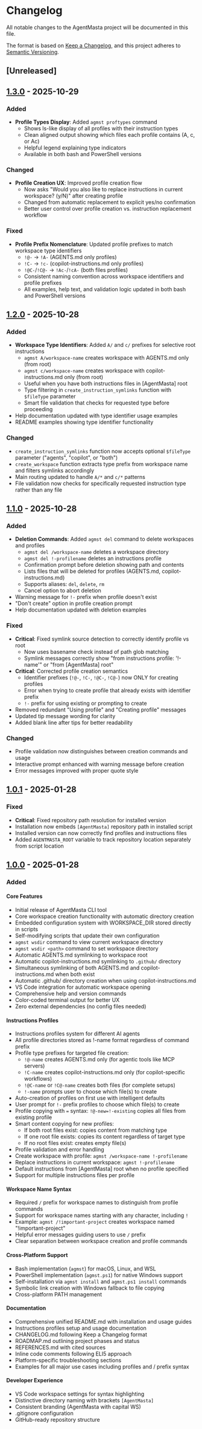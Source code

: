 # Changelog

All notable changes to the AgentMasta project will be documented in this file.

The format is based on [Keep a Changelog](https://keepachangelog.com/en/1.0.0/),
and this project adheres to [Semantic Versioning](https://semver.org/spec/v2.0.0.html).

## [Unreleased]

## [1.3.0] - 2025-10-29

### Added

- **Profile Types Display**: Added `agmst proftypes` command
  - Shows ls-like display of all profiles with their instruction types
  - Clean aligned output showing which files each profile contains (A, c, or Ac)
  - Helpful legend explaining type indicators
  - Available in both bash and PowerShell versions

### Changed

- **Profile Creation UX**: Improved profile creation flow
  - Now asks "Would you also like to replace instructions in current workspace? (y/N)" after creating profile
  - Changed from automatic replacement to explicit yes/no confirmation
  - Better user control over profile creation vs. instruction replacement workflow

### Fixed

- **Profile Prefix Nomenclature**: Updated profile prefixes to match workspace type identifiers
  - `!@-` → `!A-` (AGENTS.md only profiles)
  - `!C-` → `!c-` (copilot-instructions.md only profiles)
  - `!@C-`/`!C@-` → `!Ac-`/`!cA-` (both files profiles)
  - Consistent naming convention across workspace identifiers and profile prefixes
  - All examples, help text, and validation logic updated in both bash and PowerShell versions

## [1.2.0] - 2025-10-28

### Added

- **Workspace Type Identifiers**: Added `A/` and `c/` prefixes for selective root instructions
  - `agmst A/workspace-name` creates workspace with AGENTS.md only (from root)
  - `agmst c/workspace-name` creates workspace with copilot-instructions.md only (from root)
  - Useful when you have both instructions files in [AgentMasta] root
  - Type filtering in `create_instruction_symlinks` function with `$fileType` parameter
  - Smart file validation that checks for requested type before proceeding
- Help documentation updated with type identifier usage examples
- README examples showing type identifier functionality

### Changed

- `create_instruction_symlinks` function now accepts optional `$fileType` parameter ("agents", "copilot", or "both")
- `create_workspace` function extracts type prefix from workspace name and filters symlinks accordingly
- Main routing updated to handle `A/*` and `c/*` patterns
- File validation now checks for specifically requested instruction type rather than any file

## [1.1.0] - 2025-10-28

### Added

- **Deletion Commands**: Added `agmst del` command to delete workspaces and profiles
  - `agmst del /workspace-name` deletes a workspace directory
  - `agmst del !-profilename` deletes an instructions profile
  - Confirmation prompt before deletion showing path and contents
  - Lists files that will be deleted for profiles (AGENTS.md, copilot-instructions.md)
  - Supports aliases: `del`, `delete`, `rm`
  - Cancel option to abort deletion
- Warning message for `!-` prefix when profile doesn't exist
- "Don't create" option in profile creation prompt
- Help documentation updated with deletion examples

### Fixed

- **Critical**: Fixed symlink source detection to correctly identify profile vs root
  - Now uses basename check instead of path glob matching
  - Symlink messages correctly show "from instructions profile: '!-name'" or "from [AgentMasta] root"
- **Critical**: Corrected profile creation semantics
  - Identifier prefixes (`!@-`, `!C-`, `!@C-`, `!C@-`) now ONLY for creating profiles
  - Error when trying to create profile that already exists with identifier prefix
  - `!-` prefix for using existing or prompting to create
- Removed redundant "Using profile" and "Creating profile" messages
- Updated tip message wording for clarity
- Added blank line after tips for better readability

### Changed

- Profile validation now distinguishes between creation commands and usage
- Interactive prompt enhanced with warning message before creation
- Error messages improved with proper quote style

## [1.0.1] - 2025-01-28

### Fixed

- **Critical**: Fixed repository path resolution for installed version
- Installation now embeds `[AgentMasta]` repository path in installed script
- Installed version can now correctly find profiles and instructions files
- Added `AGENTMASTA_ROOT` variable to track repository location separately from script location

## [1.0.0] - 2025-01-28

### Added

#### Core Features

- Initial release of AgentMasta CLI tool
- Core workspace creation functionality with automatic directory creation
- Embedded configuration system with WORKSPACE_DIR stored directly in scripts
- Self-modifying scripts that update their own configuration
- `agmst wsdir` command to view current workspace directory
- `agmst wsdir <path>` command to set workspace directory
- Automatic AGENTS.md symlinking to workspace root
- Automatic copilot-instructions.md symlinking to `.github/` directory
- Simultaneous symlinking of both AGENTS.md and copilot-instructions.md when both exist
- Automatic .github/ directory creation when using copilot-instructions.md
- VS Code integration for automatic workspace opening
- Comprehensive help and version commands
- Color-coded terminal output for better UX
- Zero external dependencies (no config files needed)

#### Instructions Profiles

- Instructions profiles system for different AI agents
- All profile directories stored as !-name format regardless of command prefix
- Profile type prefixes for targeted file creation:
  - `!@-name` creates AGENTS.md only (for agentic tools like MCP servers)
  - `!C-name` creates copilot-instructions.md only (for copilot-specific workflows)
  - `!@C-name` or `!C@-name` creates both files (for complete setups)
  - `!-name` prompts user to choose which file(s) to create
- Auto-creation of profiles on first use with intelligent defaults
- User prompt for `!-` prefix profiles to choose which file(s) to create
- Profile copying with `=` syntax: `!@-new=!-existing` copies all files from existing profile
- Smart content copying for new profiles:
  - If both root files exist: copies content from matching type
  - If one root file exists: copies its content regardless of target type
  - If no root files exist: creates empty file(s)
- Profile validation and error handling
- Create workspace with profile: `agmst /workspace-name !-profilename`
- Replace instructions in current workspace: `agmst !-profilename`
- Default instructions from [AgentMasta] root when no profile specified
- Support for multiple instructions files per profile

#### Workspace Name Syntax

- Required `/` prefix for workspace names to distinguish from profile commands
- Support for workspace names starting with any character, including `!`
- Example: `agmst /!important-project` creates workspace named "!important-project"
- Helpful error messages guiding users to use `/` prefix
- Clear separation between workspace creation and profile commands

#### Cross-Platform Support

- Bash implementation (`agmst`) for macOS, Linux, and WSL
- PowerShell implementation (`agmst.ps1`) for native Windows support
- Self-installation via `agmst install` and `agmst.ps1 install` commands
- Symbolic link creation with Windows fallback to file copying
- Cross-platform PATH management

#### Documentation

- Comprehensive unified README.md with installation and usage guides
- Instructions profiles setup and usage documentation
- CHANGELOG.md following Keep a Changelog format
- ROADMAP.md outlining project phases and status
- REFERENCES.md with cited sources
- Inline code comments following ELI5 approach
- Platform-specific troubleshooting sections
- Examples for all major use cases including profiles and / prefix syntax

#### Developer Experience

- VS Code workspace settings for syntax highlighting
- Distinctive directory naming with brackets `[AgentMasta]`
- Consistent branding (AgentMasta with capital WS)
- .gitignore configuration
- GitHub-ready repository structure

[1.3.0]: https://github.com/xCORViSx/AgentMasta/releases/tag/v1.3.0
[1.2.0]: https://github.com/xCORViSx/AgentMasta/releases/tag/v1.2.0
[1.1.0]: https://github.com/xCORViSx/AgentMasta/releases/tag/v1.1.0
[1.0.1]: https://github.com/xCORViSx/AgentMasta/releases/tag/v1.0.1
[1.0.0]: https://github.com/xCORViSx/AgentMasta/releases/tag/v1.0.0
